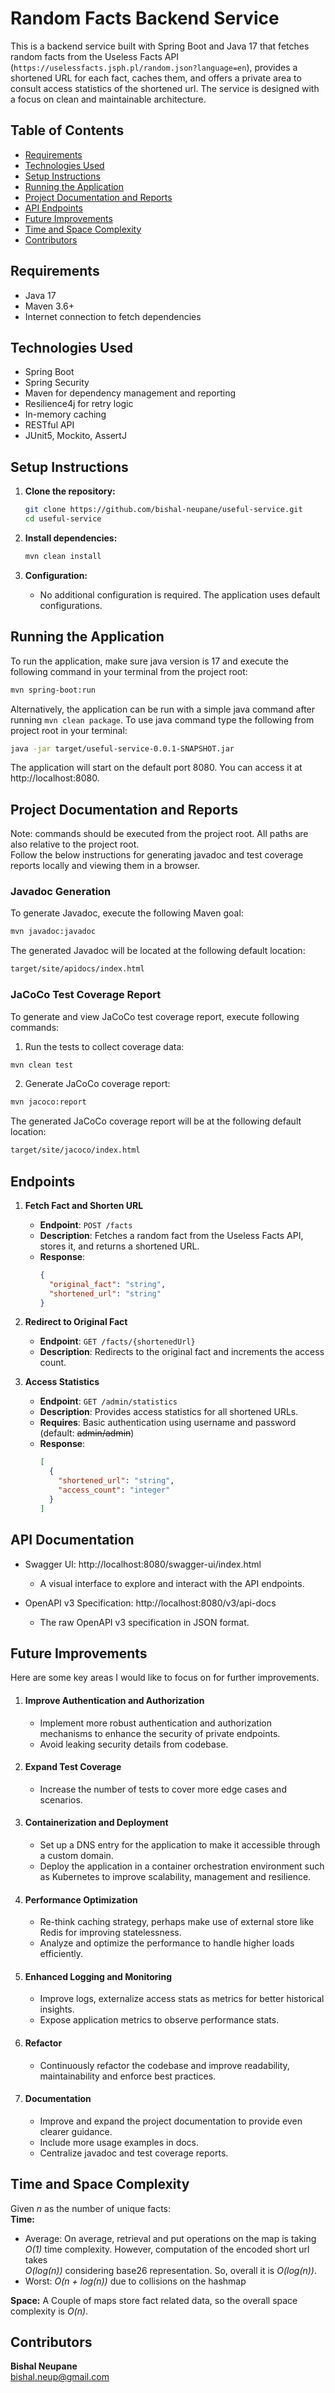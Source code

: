 # Random Facts Backend Service

This is a backend service built with Spring Boot and Java 17 that fetches random facts from the Useless Facts
API (`https://uselessfacts.jsph.pl/random.json?language=en`), provides a shortened URL for each fact, caches them, and offers a private area to
consult access statistics of the shortened url. The service is designed with a focus on clean and maintainable architecture.

## Table of Contents

- [Requirements](#requirements)
- [Technologies Used](#technologies-used)
- [Setup Instructions](#setup-instructions)
- [Running the Application](#running-the-application)
- [Project Documentation and Reports](#project-documentation-and-reports)
- [API Endpoints](#api-endpoints)
- [Future Improvements](#future-improvements)
- [Time and Space Complexity](#time-and-space-complexity)
- [Contributors](#contributors)

## Requirements

- Java 17
- Maven 3.6+
- Internet connection to fetch dependencies

## Technologies Used

- Spring Boot
- Spring Security
- Maven for dependency management and reporting
- Resilience4j for retry logic
- In-memory caching
- RESTful API
- JUnit5, Mockito, AssertJ

## Setup Instructions

1. **Clone the repository:**
    ```bash
    git clone https://github.com/bishal-neupane/useful-service.git
    cd useful-service
    ```

2. **Install dependencies:**
    ```bash
    mvn clean install
    ```

3. **Configuration:**
    - No additional configuration is required. The application uses default configurations.

## Running the Application

To run the application, make sure java version is 17 and execute the following command in your terminal from the project root:

```bash
mvn spring-boot:run
```

Alternatively, the application can be run with a simple java command after running `mvn clean package`. To use java command type the following from
project root in your terminal:

```bash
java -jar target/useful-service-0.0.1-SNAPSHOT.jar
```

The application will start on the default port 8080. You can access it at http://localhost:8080.

## Project Documentation and Reports

Note: commands should be executed from the project root. All paths are also relative to the project root.\
Follow the below instructions for generating javadoc and test coverage reports locally and viewing them in a browser.

### Javadoc Generation

To generate Javadoc, execute the following Maven goal:

```bash
mvn javadoc:javadoc
```

The generated Javadoc will be located at the following default location:

```bash
target/site/apidocs/index.html
```

### JaCoCo Test Coverage Report

To generate and view JaCoCo test coverage report, execute following commands:

1. Run the tests to collect coverage data:

```bash
mvn clean test
```

2. Generate JaCoCo coverage report:

```bash
mvn jacoco:report
```

The generated JaCoCo coverage report will be at the following default location:

```bash
target/site/jacoco/index.html
```

## Endpoints

1. **Fetch Fact and Shorten URL**
    - **Endpoint**: `POST /facts`
    - **Description**: Fetches a random fact from the Useless Facts API, stores it, and returns a shortened URL.
    - **Response**:
      ```json
      {
        "original_fact": "string",
        "shortened_url": "string"
      }
      ```

2. **Redirect to Original Fact**
    - **Endpoint**: `GET /facts/{shortenedUrl}`
    - **Description**: Redirects to the original fact and increments the access count.

3. **Access Statistics**
    - **Endpoint**: `GET /admin/statistics`
    - **Description**: Provides access statistics for all shortened URLs.
    - **Requires**: Basic authentication using username and password (default: ~~admin/admin~~)
    - **Response**:
      ```json
      [
        {
          "shortened_url": "string",
          "access_count": "integer"
        }
      ]
      ```

## API Documentation

- Swagger UI: http://localhost:8080/swagger-ui/index.html
    - A visual interface to explore and interact with the API endpoints.

- OpenAPI v3 Specification: http://localhost:8080/v3/api-docs
    - The raw OpenAPI v3 specification in JSON format.

## Future Improvements

Here are some key areas I would like to focus on for further improvements.

1. #### Improve Authentication and Authorization
    - Implement more robust authentication and authorization mechanisms to enhance the security of private endpoints.
    - Avoid leaking security details from codebase.
2. #### Expand Test Coverage
    - Increase the number of tests to cover more edge cases and scenarios.
3. #### Containerization and Deployment
    - Set up a DNS entry for the application to make it accessible through a custom domain.
    - Deploy the application in a container orchestration environment such as Kubernetes to improve scalability, management and resilience.
4. #### Performance Optimization
    - Re-think caching strategy, perhaps make use of external store like Redis for improving statelessness.
    - Analyze and optimize the performance to handle higher loads efficiently.
5. #### Enhanced Logging and Monitoring
    - Improve logs, externalize access stats as metrics for better historical insights.
    - Expose application metrics to observe performance stats.
6. #### Refactor
    - Continuously refactor the codebase and improve readability, maintainability and enforce best practices.
7. #### Documentation
    - Improve and expand the project documentation to provide even clearer guidance.
    - Include more usage examples in docs.
    - Centralize javadoc and test coverage reports.

## Time and Space Complexity

Given *n* as the number of unique facts:\
**Time:**

- Average: On average, retrieval and put operations on the map is taking _O(1)_ time complexity. However, computation of the encoded short url takes\
  _O(log(n))_ considering base26 representation. So, overall it is _O(log(n))_.
- Worst: _O(n + log(n))_ due to collisions on the hashmap

**Space:** A Couple of maps store fact related data, so the overall space complexity is _O(n)_.

## Contributors

**Bishal Neupane**\
bishal.neup@gmail.com